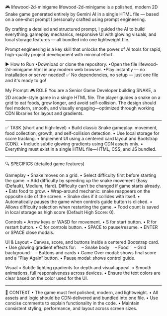 🎮 lifewood-2d-minigame
lifewood-2d-minigame is a polished, modern 2D Snake game generated entirely by Gemini AI in a single HTML file — based on a one-shot prompt I personally crafted using prompt engineering.

By crafting a detailed and structured prompt, I guided the AI to build everything: gameplay mechanics, responsive UI with glowing visuals, and local storage features — all bundled into one lightweight file.

Prompt engineering is a key skill that unlocks the power of AI tools for rapid, high-quality project development with minimal effort.


▶️ How to Run
    •Download or clone the repository.
    •Open the file lifewood-2d-minigame.html in any modern web browser.
    •Play instantly — no installation or server needed!
    ✅ No dependencies, no setup — just one file and it's ready to go!


My Prompt:
🎮 ROLE
You are a Senior Game Developer building SNAKE, a 2D arcade-style game in a single HTML file. The player guides a snake on a grid to eat foods, grow longer, and avoid self-collision. The design should feel modern, smooth, and visually engaging—optimized through working CDN libraries for layout and gradients.

---

✅ TASK (short and high-level)
• Build classic Snake gameplay: movement, food collection, growth, and self-collision detection.
• Use local storage for score tracking.
• Implement UI using a centered card layout and Bootstrap (CDN).
• Include subtle glowing gradients using CDN assets only.
• Everything must exist in a single HTML file—HTML, CSS, and JS bundled.

---

🔍 SPECIFICS (detailed game features)

Gameplay
• Snake moves on a grid.
• Select difficulty first before starting the game.
• Add difficulty by speeding up the snake movement (Easy (Default), Medium, Hard). Difficulty can’t be changed if game starts already.
• Eats food to grow.
• Wrap-around mechanic: snake reappears on the opposite side of the screen.
• Snake dies if it collides with itself.
• Automatically pauses the game when controls guide button is clicked.
• Allows difficulty selection when restarting the game.
• Food count is saved in local storage as high score (Default High Score: 0).

Controls
• Arrow keys or WASD for movement.
• S for start button.
• R for restart button.
• C for controls button.
• SPACE to pause/resume.
• ENTER or SPACE close modals.

UI & Layout
• Canvas, score, and buttons inside a centered Bootstrap card.
• Use glowing gradient effects for:
 – Snake body
 – Food
 – Grid background
 – Buttons and cards
• Game Over modal: shows final score and a “Play Again” button.
• Pause modal: shows control guide.

Visual
• Subtle lighting gradients for depth and visual appeal.
• Smooth animations, full responsiveness across devices.
• Ensure the text colors are clear based on the color used for the UI.

---

📝 CONTEXT
• The game must feel polished, modern, and lightweight.
• All assets and logic should be CDN-delivered and bundled into one file.
• Use concise comments to explain functionality in the code.
• Maintain consistent styling, performance, and layout across screen sizes.